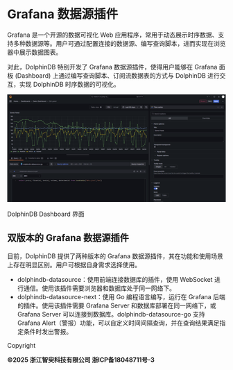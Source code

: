 # Grafana 数据源插件

Grafana 是一个开源的数据可视化 Web 应用程序，常用于动态展示时序数据、支持多种数据源等。用户可通过配置连接的数据源、编写查询脚本，进而实现在浏览器中展示数据图表。

对此，DolphinDB 特别开发了 Grafana 数据源插件，使得用户能够在 Grafana 面板 (Dashboard) 上通过编写查询脚本、订阅流数据表的方式与 DolphinDB 进行交互，实现 DolphinDB 时序数据的可视化。

![](grafana/dashboard.png)

DolphinDB Dashboard 界面

## 双版本的 Grafana 数据源插件

目前，DolphinDB 提供了两种版本的 Grafana 数据源插件，其在功能和使用场景上存在明显区别。用户可根据自身需求选择使用。

* dolphindb-datasource：使用前端连接数据库的插件，使用 WebSocket 进行通信。使用该插件需要浏览器和数据库处于同一网络下。
* dolphindb-datasource-next：使用 Go 编程语言编写，运行在 Grafana 后端的插件。使用该插件需要 Grafana Server 和数据库部署在同一网络下，或 Grafana Server 可以连接到数据库。dolphindb-datasource-go 支持 Grafana Alert（警报）功能，可以自定义时间间隔查询，并在查询结果满足指定条件时发出警报。

Copyright

**©2025 浙江智臾科技有限公司 浙ICP备18048711号-3**
